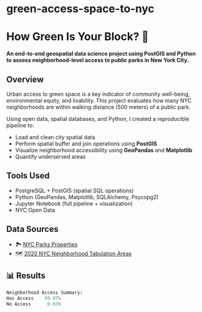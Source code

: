 # green-access-space-to-nyc
# How Green Is Your Block? 🌳

**An end-to-end geospatial data science project using PostGIS and Python to assess neighborhood-level access to public parks in New York City.**


##  Overview

Urban access to green space is a key indicator of community well-being, environmental equity, and livability. This project evaluates how many NYC neighborhoods are within walking distance (500 meters) of a public park.

Using open data, spatial databases, and Python, I created a reproducible pipeline to:
- Load and clean city spatial data
- Perform spatial buffer and join operations using **PostGIS**
- Visualize neighborhood accessibility using **GeoPandas** and **Matplotlib**
- Quantify underserved areas


## Tools Used

- PostgreSQL + PostGIS (spatial SQL operations)
- Python (GeoPandas, Matplotlib, SQLAlchemy, Psycopg2)
- Jupyter Notebook (full pipeline + visualization)
- NYC Open Data



##  Data Sources

- 🏞️ [NYC Parks Properties](https://data.cityofnewyork.us/Recreation/Parks-Properties/enfh-gkve)
- 🗺️ [2020 NYC Neighborhood Tabulation Areas](https://data.cityofnewyork.us/City-Government/2020-Neighborhood-Tabulation-Areas-NTAs-/9nt8-h7nd)


## 📊 Results

```python
Neighborhood Access Summary:
Has Access    99.97%
No Access      0.03%


